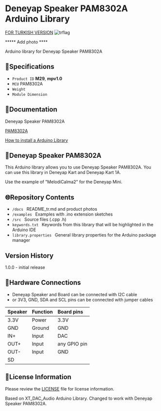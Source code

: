 # Deneyap Speaker PAM8302A Arduino Library
[FOR TURKISH VERSION](docs/README_tr.md) ![trflag](https://github.com/deneyapkart/deneyapkart-arduino-core/blob/master/docs/tr.png)

***** Add photo ****

Arduino library for Deneyap Speaker PAM8302A

## :mag_right:Specifications 
- `Product ID` **M29**, **mpv1.0**
- `MCU` PAM8302A
- `Weight` 
- `Module Dimension`

## :closed_book:Documentation
Deneyap Speaker PAM8302A

[PAM8302A](https://www.diodes.com/assets/Datasheets/PAM8302A.pdf)

[How to install a Arduino Library](https://docs.arduino.cc/software/ide-v1/tutorials/installing-libraries)

## :pushpin:Deneyap Speaker PAM8302A
This Arduino library allows you to use Deneyap Speaker PAM8302A. You can use this library in Deneyap Kart and Deneyap Kart 1A.

Use the example of "MelodiCalma2" for the Deneyap Mini. 

## :globe_with_meridians:Repository Contents
- `/docs ` README_tr.md and product photos
- `/examples ` Examples with .ino extension sketches
- `/src ` Source files (.cpp .h)
- `keywords.txt ` Keywords from this library that will be highlighted in the Arduino IDE
- `library.properties ` General library properties for the Arduino package manager

## Version History
1.0.0 - initial release

## :rocket:Hardware Connections
- Deneyap Speaker and Board can be connected with I2C cable
- or 3V3, GND, SDA and SCL pins can be connected with jumper cables

|Speaker| Function | Board pins | 
|:--- |   :---  | :---|
|3.3V | Power   |3.3V |      
|GND  | Ground  | GND | 
|IN+  | Input   | DAC |
|OUT+ | Input   | any GPIO pin |
|OUT- | Input   | GND |
|SD   |    |   |

## :bookmark_tabs:License Information
Please review the [LICENSE](https://github.com/deneyapkart/deneyap-hoparlor-arduino-library/blob/master/LICENSE) file for license information.

Based on XT_DAC_Audio Arduino Library. Changed to work with Deneyap Speaker PAM8302A.